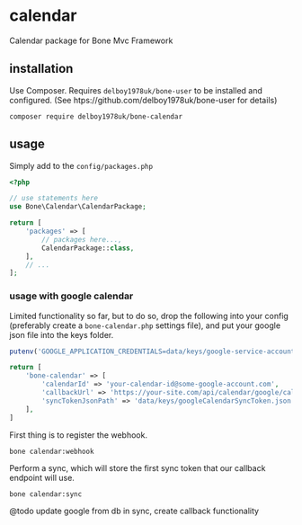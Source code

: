 # calendar
Calendar package for Bone Mvc Framework
## installation
Use Composer. Requires `delboy1978uk/bone-user` to be installed and configured. (See htps://github.com/delboy1978uk/bone-user for details)
```
composer require delboy1978uk/bone-calendar
```
## usage
Simply add to the `config/packages.php`
```php
<?php

// use statements here
use Bone\Calendar\CalendarPackage;

return [
    'packages' => [
        // packages here...,
        CalendarPackage::class,
    ],
    // ...
];
```
### usage with google calendar
Limited functionality so far, but to do so, drop the following into your config (preferably create a 
`bone-calendar.php` settings file), and put your google json file into the keys folder. 
```php
putenv('GOOGLE_APPLICATION_CREDENTIALS=data/keys/google-service-account.json');

return [
    'bone-calendar' => [
        'calendarId' => 'your-calendar-id@some-google-account.com',
        'callbackUrl' => 'https://your-site.com/api/calendar/google/callback',
        'syncTokenJsonPath' => 'data/keys/googleCalendarSyncToken.json',
    ], 
]
```
First thing is to register the webhook.
```
bone calendar:webhook
```
Perform a sync, which will store the first sync token that our callback endpoint will use. 
```
bone calendar:sync
```
@todo update google from db in sync, create callback functionality
